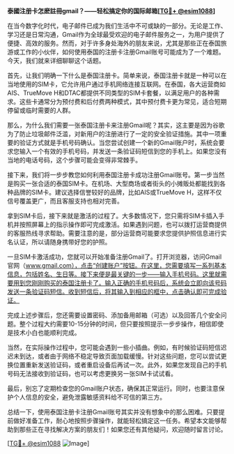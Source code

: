 **泰國注册卡怎麽註冊gmail？——轻松搞定你的国际邮箱[[TG💪+ @esim1088](https://t.me/s/esim1088)]**

在当今数字化时代，电子邮件已成为我们生活中不可或缺的一部分。无论是工作、学习还是日常沟通，Gmail作为全球最受欢迎的电子邮件服务之一，为用户提供了便捷、高效的服务。然而，对于许多身处海外的朋友来说，尤其是那些正在泰国旅游或工作的小伙伴，如何使用泰国的注册卡注册Gmail账号可能成为了一个难题。今天，我们就来详细聊聊这个话题。

首先，让我们明确一下什么是泰国注册卡。简单来说，泰国注册卡就是一种可以在当地使用的SIM卡，它允许用户通过手机网络连接互联网。在泰国，各大运营商如AIS、TrueMove H和DTAC都提供不同类型的SIM卡套餐，以满足用户的各种需求。这些卡通常分为预付费和后付费两种模式，其中预付费卡更为常见，适合短期停留或临时需要的人群。

那么，为什么我们需要一张泰国注册卡来注册Gmail呢？其实，这主要是因为谷歌为了防止垃圾邮件泛滥，对新用户的注册进行了一定的安全验证措施。其中一项重要的验证方式就是手机号码确认。当您尝试创建一个新的Gmail账户时，系统会要求您输入一个有效的手机号码，并发送一条验证码短信到您的手机上。如果您没有当地的电话号码，这个步骤可能会变得非常棘手。

接下来，我们将一步步教您如何利用泰国注册卡成功注册Gmail账号。第一步当然是购买一张合适的泰国SIM卡。在机场、大型商场或者街头的小摊贩处都能找到各种品牌的SIM卡。建议选择信誉较好的品牌，比如AIS或TrueMove H，这样不仅信号覆盖更广，而且客服支持也相对完善。

拿到SIM卡后，接下来就是激活的过程了。大多数情况下，您只需将SIM卡插入手机并按照屏幕上的指示操作即可完成激活。如果遇到问题，也可以拨打运营商提供的客服热线寻求帮助。需要注意的是，部分运营商可能要求您提供护照信息进行实名认证，所以请随身携带好您的护照。

一旦SIM卡激活成功，您就可以开始准备注册Gmail了。打开浏览器，访问Gmail官网（www.gmail.com），点击“创建账户”按钮。在这里，您需要填写一系列基本信息，包括姓名、生日等。接下来便是最关键的一步——输入手机号码。这里就需要用到您刚刚购买的泰国注册卡了。输入正确的手机号码后，系统会立即向该号码发送一条验证码短信。收到短信后，将其输入到相应的框中，点击确认即可完成验证。

完成上述步骤后，您还需要设置密码、添加备用邮箱（可选）以及回答几个安全问题。整个过程大约需要10-15分钟的时间，但只要按照提示一步步操作，相信即使是技术小白也能顺利完成。

当然，在实际操作过程中，您可能会遇到一些小插曲。例如，有时候验证码短信迟迟未到达，或者由于网络不稳定导致页面加载缓慢。针对这些问题，您可以尝试更换位置重新发送验证码，或者重启设备后再试一次。此外，如果您发现自己的手机号码无法接收到验证码，也可以考虑更换另一张SIM卡试试看。

最后，别忘了定期检查您的Gmail账户状态，确保其正常运行。同时，也要注意保护个人信息的安全，避免泄露敏感资料给不可信的第三方。

总结一下，使用泰国注册卡注册Gmail账号其实并没有想象中的那么困难。只要提前做好准备工作，耐心地按照步骤操作，就能轻松搞定这一任务。希望本文能够帮助到那些正在寻找解决方案的朋友们！如果您还有其他疑问，欢迎随时留言讨论。

[[TG💪+ @esim1088](https://t.me/s/esim1088) ![Image](https://i.postimg.cc/4NQfJmqS/Snipaste-2025-05-13-00-14-12.png)]